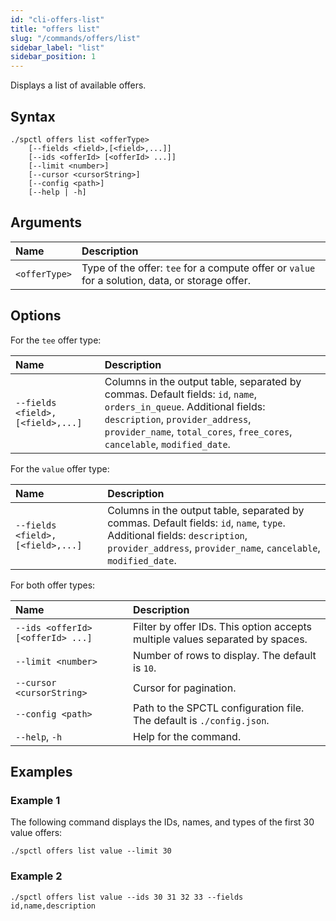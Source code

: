```yaml
---
id: "cli-offers-list"
title: "offers list"
slug: "/commands/offers/list"
sidebar_label: "list"
sidebar_position: 1
---
```


Displays a list of available <a id="offer"><span className="dashed-underline">offers</span></a>.

## Syntax

```
./spctl offers list <offerType>
    [--fields <field>,[<field>,...]]
    [--ids <offerId> [<offerId> ...]]
    [--limit <number>]
    [--cursor <cursorString>]
    [--config <path>]
    [--help | -h]
```

## Arguments

| **Name** | **Description** |
| :- | :- |
| `<offerType>` | Type of the offer: `tee` for a compute offer or `value` for a solution, data, or storage offer. |

## Options

For the `tee` offer type:

| <div style={{width:265}}>**Name**</div> | **Description** |
| :- | :- |
| `--fields <field>,[<field>,...]` | Columns in the output table, separated by commas. Default fields: `id`, `name`, `orders_in_queue`. Additional fields: `description`, `provider_address`, `provider_name`, `total_cores`, `free_cores`, `cancelable`, `modified_date`. |

For the `value` offer type:

| <div style={{width:265}}>**Name**</div> | **Description** |
| :- | :- |
| `--fields <field>,[<field>,...]` | Columns in the output table, separated by commas. Default fields: `id`, `name`, `type`. Additional fields: `description`, `provider_address`, `provider_name`, `cancelable`, `modified_date`. |

For both offer types:

| <div style={{width:275}}>**Name**</div> | **Description** |
| :- | :- |
| `--ids <offerId> [<offerId> ...]` | Filter by offer IDs. This option accepts multiple values separated by spaces. |
| `--limit <number>` | Number of rows to display. The default is `10`. |
| `--cursor <cursorString>` | Cursor for pagination. |
| `--config <path>` | Path to the SPCTL configuration file. The default is `./config.json`. |
| `--help`, `-h` | Help for the command. |

## Examples

### Example 1

The following command displays the IDs, names, and types of the first 30 <a id="value-offer"><span className="dashed-underline">value offers</span></a>:

```
./spctl offers list value --limit 30
```

### Example 2

```
./spctl offers list value --ids 30 31 32 33 --fields id,name,description
```